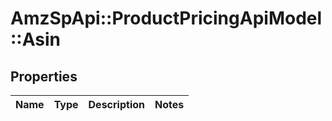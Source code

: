 # AmzSpApi::ProductPricingApiModel::Asin

## Properties
Name | Type | Description | Notes
------------ | ------------- | ------------- | -------------

